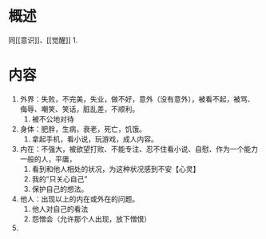 # 概述
同[[意识]]、[[觉醒]] 
	1. 
# 内容
1. 外界：失败，不完美，失业，做不好，意外（没有意外），被看不起，被骂、侮辱、嘲笑、笑话，脏乱差，不顺利。
	1. 被不公地对待
2. 身体：肥胖，生病，衰老，死亡，饥饿。
	1. 拿起手机，看小说，玩游戏，成人内容。
3. 内在：不强大，被欲望打败、不能专注、忍不住看小说、自慰、作为一个能力一般的人，平庸，
	1. 看到和他人相处的状况，为这种状况感到不安【心灵】
	2. 我的“只关心自己”
	3. 保护自己的想法。
4. 他人：出现以上的内在或外在的问题。
	1. 他人对自己的看法
	2. 怨憎会（允许那个人出现，放下憎恨）
5. 